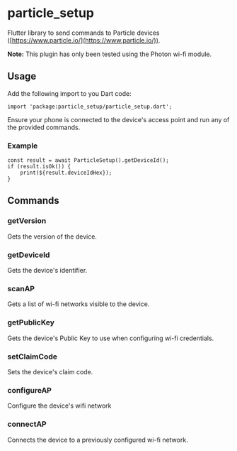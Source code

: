 # particle_setup

Flutter library to send commands to Particle devices ([https://www.particle.io/](https://www.particle.io/)).

**Note:** This plugin has only been tested using the Photon wi-fi module.

## Usage

Add the following import to you Dart code:

```
import 'package:particle_setup/particle_setup.dart';
```

Ensure your phone is connected to the device's access point and run any of the provided commands.

### Example

```
const result = await ParticleSetup().getDeviceId();
if (result.isOk()) {
    print(${result.deviceIdHex});
}
```

## Commands

### getVersion

Gets the version of the device.

### getDeviceId

Gets the device's identifier.

### scanAP

Gets a list of wi-fi networks visible to the device.

### getPublicKey

Gets the device's Public Key to use when configuring wi-fi credentials.

### setClaimCode

Sets the device's claim code.

### configureAP

Configure the device's wifi network

### connectAP

Connects the device to a previously configured wi-fi network.
